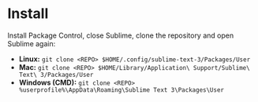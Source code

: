 # Install

Install Package Control, close Sublime, clone the repository and open Sublime again:

- **Linux:** `git clone <REPO> $HOME/.config/sublime-text-3/Packages/User`
- **Mac:** `git clone <REPO> $HOME/Library/Application\ Support/Sublime\ Text\ 3/Packages/User`
- **Windows (CMD):** `git clone <REPO> %userprofile%\AppData\Roaming\Sublime Text 3\Packages\User`

